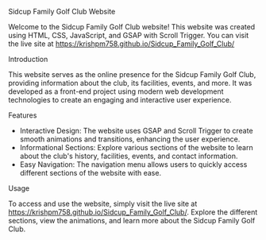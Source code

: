 Sidcup Family Golf Club Website


Welcome to the Sidcup Family Golf Club website! This website was created using HTML, CSS, JavaScript, and GSAP with Scroll Trigger. You can visit the live site at https://krishpm758.github.io/Sidcup_Family_Golf_Club/

Introduction

This website serves as the online presence for the Sidcup Family Golf Club, providing information about the club, its facilities, events, and more. It was developed as a front-end project using modern web development technologies to create an engaging and interactive user experience.

Features

* Interactive Design: The website uses GSAP and Scroll Trigger to create smooth animations and transitions, enhancing the user experience.
* Informational Sections: Explore various sections of the website to learn about the club's history, facilities, events, and contact information.
* Easy Navigation: The navigation menu allows users to quickly access different sections of the website with ease.

Usage

To access and use the website, simply visit the live site at https://krishpm758.github.io/Sidcup_Family_Golf_Club/. Explore the different sections, view the animations, and learn more about the Sidcup Family Golf Club.

